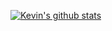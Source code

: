 [![Kevin's github stats](https://github-readme-stats.vercel.app/api?username=kevin-mitchell)](https://github.com/anuraghazra/github-readme-stats)
